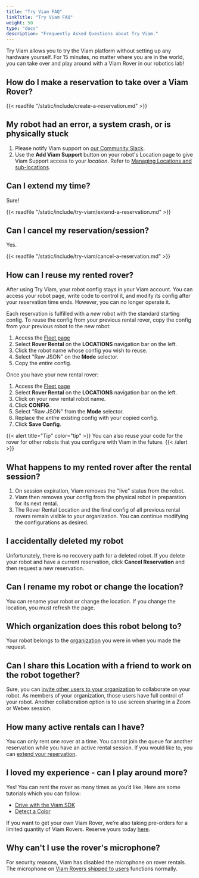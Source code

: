 ```yaml
---
title: "Try Viam FAQ"
linkTitle: "Try Viam FAQ"
weight: 50
type: "docs"
description: "Frequently Asked Questions about Try Viam."
---
```


Try Viam allows you to try the Viam platform without setting up any hardware yourself.
For 15 minutes, no matter where you are in the world, you can take over and play around with a Viam Rover in our robotics lab!

## How do I make a reservation to take over a Viam Rover?

{{< readfile "/static/include/create-a-reservation.md" >}}

## My robot had an error, a system crash, or is physically stuck

1. Please notify Viam support on [our Community Slack](https://join.slack.com/t/viamrobotics/shared_invite/zt-1f5xf1qk5-TECJc1MIY1MW0d6ZCg~Wnw).
2. Use the **Add Viam Support** button on your robot's Location page to give Viam Support access to your *location*.
   Refer to [Managing Locations and sub-locations](/manage/app-usage/#managing-locations-and-sub-locations).

## Can I extend my time?

Sure!

{{< readfile "/static/include/try-viam/extend-a-reservation.md" >}}

## Can I cancel my reservation/session?

Yes.

{{< readfile "/static/include/try-viam/cancel-a-reservation.md" >}}

## How can I reuse my rented rover?

After using Try Viam, your robot config stays in your Viam account.
You can access your robot page, write code to control it, and modify its config after your reservation time ends.
However, you can no longer operate it.

Each reservation is fulfilled with a *new* robot with the standard starting config.
To reuse the config from your previous rental rover, copy the config from your previous robot to the new robot:

1. Access the [Fleet page](https://app.viam.com/robots)
2. Select **Rover Rental** on the **LOCATIONS** navigation bar on the left.
3. Click the robot name whose config you wish to reuse.
4. Select "Raw JSON" on the **Mode** selector.
5. Copy the *entire* config.

Once you have your new rental rover:

1. Access the [Fleet page](https://app.viam.com/robots)
2. Select **Rover Rental** on the **LOCATIONS** navigation bar on the left.
3. Click on your new rental robot name.
4. Click **CONFIG**.
5. Select "Raw JSON" from the **Mode** selector.
6. Replace the *entire* existing config with your copied config.
7. Click **Save Config**.

{{< alert title="Tip" color="tip" >}}
You can also reuse your code for the rover for other robots that you configure with Viam in the future.
{{< /alert >}}

## What happens to my rented rover after the rental session?

1. On session expiration, Viam removes the "live" status from the robot.
2. Viam then removes your config from the physical robot in preparation for its next rental.
3. The Rover Rental Location and the final config of all previous rental rovers remain visible to your organization.
   You can continue modifying the configurations as desired.

## I accidentally deleted my robot

Unfortunately, there is no recovery path for a deleted robot.
If you delete your robot and have a current reservation, click **Cancel Reservation** and then request a new reservation.

## Can I rename my robot or change the location?

You can rename your robot or change the location.
If you change the location, you must refresh the page.

## Which organization does this robot belong to?

Your robot belongs to the [organization](/manage/app-usage/#navigating-organizations) you were in when you made the request.

## Can I share this Location with a friend to work on the robot together?

Sure, you can [invite other users to your organization](/manage/app-usage/#managing-locations-and-sub-locations) to collaborate on your robot.
As members of your organization, those users have full control of your robot.
Another collaboration option is to use screen sharing in a Zoom or Webex session.

## How many active rentals can I have?

You can only rent one rover at a time.
You cannot join the queue for another reservation while you have an active rental session.
If you would like to, you can [extend your reservation](/try-viam/faq/#can-i-extend-my-time).

## I loved my experience - can I play around more?

Yes! You can rent the rover as many times as you’d like.
Here are some tutorials which you can follow:

- [Drive with the Viam SDK](/tutorials/viam-rover/try-viam-sdk)
- [Detect a Color](/tutorials/viam-rover/try-viam-color-detection)

If you want to get your own Viam Rover, we’re also taking pre-orders for a limited quantity of Viam Rovers.
Reserve yours today [here](https://viam.com/resources/rover?utm_source=slack&utm_medium=social&utm_campaign=try-viam).

## Why can't I use the rover's microphone?

For security reasons, Viam has disabled the microphone on rover rentals.
The microphone on [Viam Rovers shipped to users](/try-viam/rover-resources/) functions normally.
